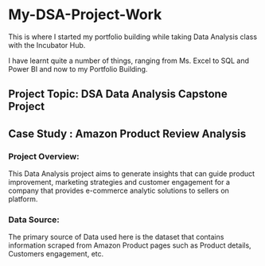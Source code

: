 # My-DSA-Project-Work

This is where I started my portfolio building while taking Data Analysis class with the Incubator Hub.

I have learnt quite a number of things, ranging from Ms. Excel to SQL and Power BI and now to my Portfolio Building.

## Project Topic: DSA Data Analysis Capstone Project

## Case Study : Amazon Product Review Analysis 

### Project Overview:
This Data Analysis project aims to generate insights that can guide product improvement, marketing strategies and customer engagement for a company that provides e-commerce analytic solutions to sellers on platform.

### Data Source: 
The primary source of Data used here is the dataset that contains information scraped from Amazon Product pages such as Product details, Customers engagement, etc.
